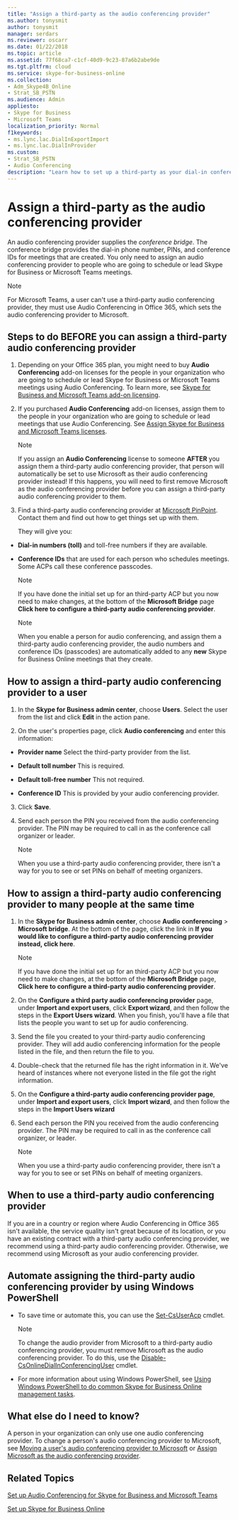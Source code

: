 ```yaml
---
title: "Assign a third-party as the audio conferencing provider"
ms.author: tonysmit
author: tonysmit
manager: serdars
ms.reviewer: oscarr
ms.date: 01/22/2018
ms.topic: article
ms.assetid: 77f68ca7-c1cf-40d9-9c23-87a6b2abe9de
ms.tgt.pltfrm: cloud
ms.service: skype-for-business-online
ms.collection: 
- Adm_Skype4B_Online
- Strat_SB_PSTN
ms.audience: Admin
appliesto:
- Skype for Business
- Microsoft Teams
localization_priority: Normal
f1keywords:
- ms.lync.lac.DialInExportImport
- ms.lync.lac.DialInProvider
ms.custom:
- Strat_SB_PSTN
- Audio Conferencing
description: "Learn how to set up a third-party as your dial-in conferencing provider with Skype for Business. "
---
```


# Assign a third-party as the audio conferencing provider

An audio conferencing provider supplies the *conference bridge*. The conference bridge provides the dial-in phone number, PINs, and conference IDs for meetings that are created. You only need to assign an audio conferencing provider to people who are going to schedule or lead Skype for Business or Microsoft Teams meetings.
  
> [!NOTE]
> For Microsoft Teams, a user can't use a third-party audio conferencing provider, they must use Audio Conferencing in Office 365, which sets the audio conferencing provider to Microsoft. 
  
## Steps to do BEFORE you can assign a third-party audio conferencing provider

1. Depending on your Office 365 plan, you might need to buy **Audio Conferencing** add-on licenses for the people in your organization who are going to schedule or lead Skype for Business or Microsoft Teams meetings using Audio Conferencing. To learn more, see [Skype for Business and Microsoft Teams add-on licensing](../skype-for-business-and-microsoft-teams-add-on-licensing/skype-for-business-and-microsoft-teams-add-on-licensing.md).
    
2. If you purchased **Audio Conferencing** add-on licenses, assign them to the people in your organization who are going to schedule or lead meetings that use Audio Conferencing. See [Assign Skype for Business and Microsoft Teams licenses](../skype-for-business-and-microsoft-teams-add-on-licensing/assign-skype-for-business-and-microsoft-teams-licenses.md).
    
    > [!NOTE]
    > If you assign an **Audio Conferencing** license to someone **AFTER** you assign them a third-party audio conferencing provider, that person will automatically be set to use Microsoft as their audio conferencing provider instead! If this happens, you will need to first remove Microsoft as the audio conferencing provider before you can assign a third-party audio conferencing provider to them.
  
3. Find a third-party audio conferencing provider at [Microsoft PinPoint](https://go.microsoft.com/fwlink/?LinkId=797530). Contact them and find out how to get things set up with them.
    
    They will give you:
    
  - **Dial-in numbers (toll)** and toll-free numbers if they are available.
    
  - **Conference IDs** that are used for each person who schedules meetings. Some ACPs call these conference passcodes.
    
    > [!NOTE]
    > If you have done the initial set up for an third-party ACP but you now need to make changes, at the bottom of the **Microsoft Bridge** page **Click here to configure a third-party audio conferencing provider**. 
  
    > [!NOTE]
    > When you enable a person for audio conferencing, and assign them a third-party audio conferencing provider, the audio numbers and conference IDs (passcodes) are automatically added to any **new** Skype for Business Online meetings that they create.
  
## How to assign a third-party audio conferencing provider to a user

1. In the **Skype for Business admin center**, choose **Users**. Select the user from the list and click **Edit** in the action pane.
    
2. On the user's properties page, click **Audio conferencing** and enter this information:
    
  - **Provider name** Select the third-party provider from the list.
    
  - **Default toll number** This is required.
    
  - **Default toll-free number** This not required.
    
  - **Conference ID** This is provided by your audio conferencing provider.
    
3. Click **Save**.
    
4. Send each person the PIN you received from the audio conferencing provider. The PIN may be required to call in as the conference call organizer or leader.
    
    > [!NOTE]
    > When you use a third-party audio conferencing provider, there isn't a way for you to see or set PINs on behalf of meeting organizers. 
  
## How to assign a third-party audio conferencing provider to many people at the same time

1. In the **Skype for Business admin center**, choose **Audio conferencing** > **Microsoft bridge**. At the bottom of the page, click the link in **If you would like to configure a third-party audio conferencing provider instead, click here**.
    
    > [!NOTE]
    > If you have done the initial set up for an third-party ACP but you now need to make changes, at the bottom of the **Microsoft Bridge** page, **Click here to configure a third-party audio conferencing provider**. 
  
2. On the **Configure a third party audio conferencing provider** page, under **Import and export users**, click **Export wizard**, and then follow the steps in the **Export Users wizard**. When you finish, you'll have a file that lists the people you want to set up for audio conferencing.
    
3. Send the file you created to your third-party audio conferencing provider. They will add audio conferencing information for the people listed in the file, and then return the file to you.
    
4. Double-check that the returned file has the right information in it. We've heard of instances where not everyone listed in the file got the right information.
    
5. On the **Configure a third-party audio conferencing provider page**, under **Import and export users**, click **Import wizard**, and then follow the steps in the **Import Users wizard**
    
6. Send each person the PIN you received from the audio conferencing provider. The PIN may be required to call in as the conference call organizer, or leader.
    
    > [!NOTE]
    > When you use a third-party audio conferencing provider, there isn't a way for you to see or set PINs on behalf of meeting organizers. 
  
## When to use a third-party audio conferencing provider

If you are in a country or region where Audio Conferencing in Office 365 isn't available, the service quality isn't great because of its location, or you have an existing contract with a third-party audio conferencing provider, we recommend using a third-party audio conferencing provider. Otherwise, we recommend using Microsoft as your audio conferencing provider.
  
## Automate assigning the third-party audio conferencing provider by using Windows PowerShell

- To save time or automate this, you can use the [Set-CsUserAcp](https://go.microsoft.com/fwlink/?LinkId=716851) cmdlet.
    
    > [!NOTE]
    > To change the audio provider from Microsoft to a third-party audio conferencing provider, you must remove Microsoft as the audio conferencing provider. To do this, use the [Disable-CsOnlineDialInConferencingUser](https://go.microsoft.com/fwlink/?LinkId=617692 ) cmdlet.
  
- For more information about using Windows PowerShell, see [Using Windows PowerShell to do common Skype for Business Online management tasks](https://go.microsoft.com/fwlink/?LinkId=525038).
    
## What else do I need to know?

A person in your organization can only use one audio conferencing provider. To change a person's audio conferencing provider to Microsoft, see [Moving a user's audio conferencing provider to Microsoft](moving-a-user-s-audio-conferencing-provider-to-microsoft.md) or [Assign Microsoft as the audio conferencing provider](assign-microsoft-as-the-audio-conferencing-provider.md).
  
## Related Topics

[Set up Audio Conferencing for Skype for Business and Microsoft Teams](set-up-audio-conferencing.md)
  
[Set up Skype for Business Online](../set-up-skype-for-business-online/set-up-skype-for-business-online.md)
  

